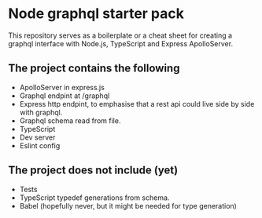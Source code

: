 # Node graphql starter pack #

This repository serves as a boilerplate or a cheat sheet for creating a graphql interface with Node.js, TypeScript and Express ApolloServer.

## The project contains the following ##

* ApolloServer in express.js
* Graphql endpint at /graphql
* Express http endpint, to emphasise that a rest api could live side by side with graphql.
* Graphql schema read from file.
* TypeScript
* Dev server
* Eslint config


## The project does not include (yet)

* Tests
* TypeScript typedef generations from schema.
* Babel (hopefully never, but it might be needed for type generation)
